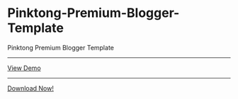 # Pinktong-Premium-Blogger-Template
Pinktong Premium Blogger Template
<hr/><a href='https://pinktong-blogger-template.blogspot.com/' target='_blank'>View Demo</a><hr/><a href='https://tema.goinsan.com/2021/07/pinktong-v15.html' target='_blank'>Download Now!</a>
